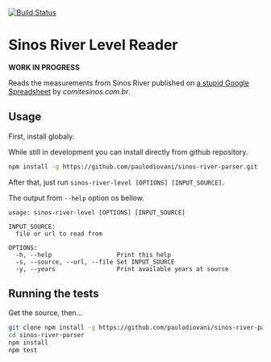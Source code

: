 [![Build Status](https://travis-ci.org/paulodiovani/sinos-river-parser.svg?branch=master)](https://travis-ci.org/paulodiovani/sinos-river-parser)

# Sinos River Level Reader

**WORK IN PROGRESS**

Reads the measurements from Sinos River published on
[a stupid Google Spreadsheet][sheet] by _comitesinos.com.br_.

[sheet]: https://docs.google.com/spreadsheet/pub?key=0AkXSgrDXAQJjdG1JZVFDcEpLQU5JY2dLTWZBcW9jVEE&gid=9

## Usage

First, install globaly.

While still in development you can install directly from github repository.

```bash
npm install -g https://github.com/paulodiovani/sinos-river-parser.git
```

After that, just run `sinos-river-level [OPTIONS] [INPUT_SOURCE]`.

The output from `--help` option os bellow.

```text
usage: sinos-river-level [OPTIONS] [INPUT_SOURCE]

INPUT_SOURCE:
  file or url to read from

OPTIONS:
  -h, --help                  Print this help
  -s, --source, --url, --file Set INPUT_SOURCE
  -y, --years                 Print available years at source
```

## Running the tests

Get the source, then...

```bash
git clone npm install -g https://github.com/paulodiovani/sinos-river-parser.git
cd sinos-river-parser
npm install
npm test
```
